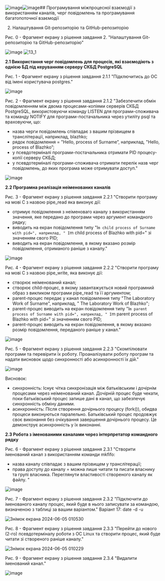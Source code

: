 ![image](https://github.com/neverovalera/WebAR-Optical-telegraph/assets/162915351/65ed56db-eb5f-42d1-af4c-f6fe113ecd73)![image](https://github.com/neverovalera/WebAR-Optical-telegraph/assets/162915351/2e7fd410-0d87-4fd1-acf6-0101df02ba9f)## Програмування міжпроцесної взаємодії з використанням каналів, черг повідомлень та програмування багатопоточної взаємодії

2. Налаштування Git-репозиторію та GitHub-репозиторію
   
Рис. 0 - Фрагмент екрану з рішення завдання 2. "Налаштування Git-репозиторію та GitHub-репозиторію"

![image](https://github.com/neverovalera/WebAR-Optical-telegraph/assets/162915351/02a6cb19-9d25-4543-af92-e9e80c1a7996)
![13_1](https://github.com/neverovalera/WebAR-Optical-telegraph/assets/162915351/56fc9bba-9fe0-462b-8d21-5bf5a61dd02b)

**2.1 Використання черг повідомлень для процесів, які взаємодіють з однією БД під керуванням серверу СКБД PostgreSQL**

Рис. 1 - Фрагмент екрану з рішення завдання 2.1.1 "Підключитись до ОС від імені користувача postgres."

![image](https://github.com/neverovalera/WebAR-Optical-telegraph/assets/162915351/98d1bc34-a418-470b-ae0e-35382c95ce8e)

Рис. 2 - Фрагмент екрану з рішення завдання 2.1.2 "Забезпечити обмін повідомленням між двома процесами-копіями серверів СКБД PostgreSQL, використовуючи команду LISTEN для програми-споживача та команду NOTIFY для програми-постачальника через утиліту psql та враховуючи, що:
- назва черги повідомлень співпадає з вашим прізвищем в транслітерації, наприклад, blazhko;
- рядок повідомлення = "Hello, process of Surname”, наприклад, "Hello, process of Blazhko”;
- у псевдотерміналі програми-постачальника отримати PID процесу-копії серверу СКБД;
- у псевдотерміналі програми-споживача отримати перелік назв черг повідомлень, до яких програма може отримувати доступ."

![image](https://github.com/neverovalera/WebAR-Optical-telegraph/assets/162915351/644a4259-aea8-465f-baa8-c41ad0e92018)

**2.2 Програмна реалізація неіменованих каналів**

Рис. 3 - Фрагмент екрану з рішення завдання 2.2.1 "Створити програму на мові С з назвою pipe_read яка виконує дії:
- отримує повідомлення з неіменоваго каналу з використанням значення, яке передано до програми через аргумент командного рядку;
- виводить на екран повідомлення типу "I`m child process of Surname with pid=", наприклад, " I`m child process of Blazhko with pid=" зі значенням свого PID;
- виводить на екран повідомлення, в якому вказано розмір повідомлення, отриманого раніше з каналу."

![image](https://github.com/neverovalera/WebAR-Optical-telegraph/assets/162915351/be1d5fe4-a269-4a9a-ad0e-c18fb7d45abd)

Рис. 4 - Фрагмент екрану з рішення завдання 2.2.2 "Створити програму на мові С з назвою pipe_write, яка виконує дії:
- створює неіменований канал;
- створює child-процес, в якому завантажується новий програмний образ з викликом програми pipe_read та її аргументом;
- parent-процес передає у канал повідомлення типу "The Laboratory Work of Surname", наприклад, " The Laboratory Work of Blazhko";
- parent-процес виводить на екран повідомлення типу "I`m parent process of Surname with pid=", наприклад, " I`m parent process of Blazhko with pid=" зі значенням свого PID;
- parent-процес виводить на екран повідомлення, в якому вказано розмір повідомлення, переданого раніше у канал."

![image](https://github.com/neverovalera/WebAR-Optical-telegraph/assets/162915351/56460750-84fa-4766-824e-36290309023a)

Рис. 5 - Фрагмент екрану з рішення завдання 2.2.3 "Скомпілювати програми та перевірити їх роботу. Проаналізувати роботу програм та надати висновок щодо синхронності або асинхронності їх дій."

![image](https://github.com/neverovalera/WebAR-Optical-telegraph/assets/162915351/b93232c8-7e3e-4401-81ee-271d99cfc805)

Висновок: 
- синхронність: Існує чітка синхронізація між батьківським і дочірнім процесами через неіменований канал. Дочірній процес буде чекати, поки батьківський процес запише дані в канал, що забезпечує синхронність обміну даними.
- асинхронність: Після створення дочірнього процесу (fork()), обидва процеси виконуються паралельно. Батьківський процес продовжує своє виконання без очікування завершення дочірнього процесу. Це демонструє асинхронність у їх виконанні.

**2.3 Робота з іменованими каналами через інтерпретатор командного рядку**

Рис. 6 - Фрагмент екрану з рішення завдання 2.3.1 "Створити іменований канал з використанням команди mkfifo:
- назва каналу співпадає з вашим прізвищем у транслітерації;
- права доступу до каналу = можна лише читати та писати власнику та групі власника.
Переглянути властивості створеного каналу як файлу. "

![image](https://github.com/neverovalera/WebAR-Optical-telegraph/assets/162915351/c8ab17b5-aed5-4d09-84c4-ddd5dac882a9)

Рис. 7 - Фрагмент екрану з рішення завдання 2.3.2 "Підключити до іменованого каналу процес, який буде в нього записувати за командою, визначеною з таблиці за вашим варіантом."
Варіант 17: date -d -u      

![Знімок екрана 2024-06-05 010530](https://github.com/neverovalera/WebAR-Optical-telegraph/assets/162915351/51b6fae5-8488-491a-933b-14fc34b5c026)

Рис. 8 - Фрагмент екрану з рішення завдання 2.3.3 "Перейти до нового (2-го) псевдотерміналу роботи з ОС Linux та створити процес, який буде читати зі створеного раніше каналу."

![Знімок екрана 2024-06-05 010229](https://github.com/neverovalera/WebAR-Optical-telegraph/assets/162915351/ed3507e9-ec1f-42bc-9939-bf905e6aefda)

Рис. 9 - Фрагмент екрану з рішення завдання 2.3.4 "Видалити іменований канал."

![image](https://github.com/neverovalera/WebAR-Optical-telegraph/assets/162915351/94a9783d-f3bd-49c7-a308-aeb4f9435d00)


